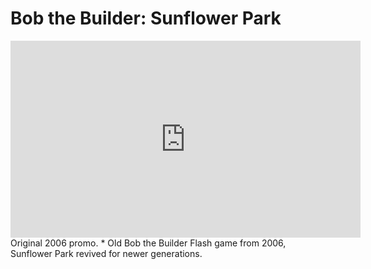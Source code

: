 # Bob the Builder: Sunflower Park
<iframe width="560" height="315" src="https://www.youtube-nocookie.com/embed/zwQB9MX4xL8" title="YouTube video player" frameborder="0" allow="accelerometer; autoplay; clipboard-write; encrypted-media; gyroscope; picture-in-picture" allowfullscreen></iframe>
Original 2006 promo.
* Old Bob the Builder Flash game from 2006, Sunflower Park revived for newer generations.
